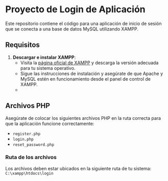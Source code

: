 # Proyecto de Login de Aplicación

Este repositorio contiene el código para una aplicación de inicio de sesión que se conecta a una base de datos MySQL utilizando XAMPP.

## Requisitos

1. **Descargar e instalar XAMPP**:
   - Visita la [página oficial de XAMPP](https://www.apachefriends.org/index.html) y descarga la versión adecuada para tu sistema operativo.
   - Sigue las instrucciones de instalación y asegúrate de que Apache y MySQL estén en funcionamiento desde el panel de control de XAMPP.
   - 
## Archivos PHP

Asegúrate de colocar los siguientes archivos PHP en la ruta correcta para que la aplicación funcione correctamente:

- `register.php`
- `login.php`
- `reset_password.php`

### Ruta de los archivos

Los archivos deben estar ubicados en la siguiente ruta de tu sistema: `C:\xampp\htdocs\login`

